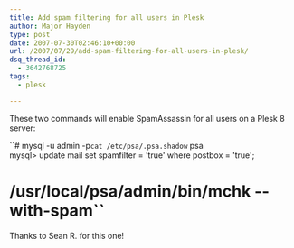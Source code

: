 ```yaml
---
title: Add spam filtering for all users in Plesk
author: Major Hayden
type: post
date: 2007-07-30T02:46:10+00:00
url: /2007/07/29/add-spam-filtering-for-all-users-in-plesk/
dsq_thread_id:
  - 3642768725
tags:
  - plesk

---
```

These two commands will enable SpamAssassin for all users on a Plesk 8 server:

``# mysql -u admin -p`cat /etc/psa/.psa.shadow` psa<br />
mysql> update mail set spamfilter = 'true' where postbox = 'true';<br />
# /usr/local/psa/admin/bin/mchk --with-spam``

Thanks to Sean R. for this one!